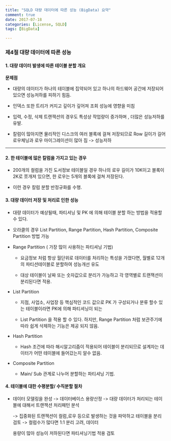 ```yaml
---
title: "SQLD 대량 데이터에 따른 성능 (BigData) 요약"
comment: true
date: 2017-07-18
categories: [License, SQLD]
tags: [BigData]

---
```


### 제4절 대량 데이터에 따른 성능

#### 1. 대량 데이터 발생에 따른 테이블 분할 개요

**문제점**

- 대량의 데이터가 하나의 테이블에 집약되어 있고 하나의 하드웨어 공간에 저장되어 있으면 성능저하를 피하기 힘듬.

- 인덱스 또한 트리가 커지고 깊이가 깊어져 조회 성능에 영향을 미침

- 입력, 수정, 삭제 트랜잭션의 경우도 특성상 작업량이 증가하며 , 더많은 성능저하를 유발.

- 칼럼이 많아지면 물리적인 디스크의 여러 블록에 걸쳐 저장되므로 Row 길이가 길어 로우체닝과 로우 마이그레이션이 많아 짐 -> 성능저하

***********



#### 2. 한 테이블에 많은 칼럼을 가지고 있는 경우

- 200개의 컬럼을 가진 도서정보 테이블일 경우 하나의 로우 길이가 10K이고 블록이 2K로 쪼개져 있으면, 한 로우는 5개의 블록에 걸쳐 저장된다.

- 이런 경우 칼럼 분할 반정규화를 수행.

  

#### 3. 대량 데이터 저장 및 처리로 인한 성능

- 대량 데이터가 예상될때, 파티셔닝 및 PK 에 의해 테이블 분할 하는 방법을 적용할 수 있다.

- 오라클의 경우 List Partition, Range Partition, Hash Partition, Composite Partition 방법 가능



- Range Partition ( 가장 많이 사용하는 파티셔닝 기법)

	- 요금정보 처럼 항상 월단위로 데이터를 처리하는 특성을 가졌다면, 월별로 12개의 파티션테이블로 분할하여 성능개선 유도

	- 대상 테이블이 날짜 또는 숫자값으로 분리가 가능하고 각 영역별로 트랜잭션이 분리된다면 적용.

  

- List Partition

	- 지점, 사업소, 사업장 등 핵심적인 코드 값으로 PK 가 구성되거나 분류 할수 있는 테이블이라면 PK에 의해 파티셔닝이 되는

	- List Partition 을 적용 할 수 있다. 하지만, Range Partition 처럼 보관주기에 따라 쉽게 삭제하는 기능은 제공 되지 않음.

  

- Hash Partition

	- Hash 조건에 따라 해시알고리즘이 적용되어 테이블이 분리되므로 설계자는 데이터가 어떤 테이블에 들어갔는지 알수 없음.

- Composite Partition

	- Main/ Sub 관계로 나누어 분할하는 파티셔닝 기법.

  

   

#### 4. 테이블에 대한 수평분할/ 수직분할 절차

- 데이터 모델링을 완성 -> 데이터베이스 용량산정 -> 대량 데이터가 처리되는 테이블에 대해서 트랜잭션 처리패턴 분석

  -> 집중화된 트랜잭션이 컬럼,로우 등으로 발생하는 것을 파악하고 테이블을 분리 검토 -> 컬럼수가 많다면 1:1 분리 고려, 데이터

  용량이 많아 성능이 저하된다면 파티셔닝기법 적용 검토




